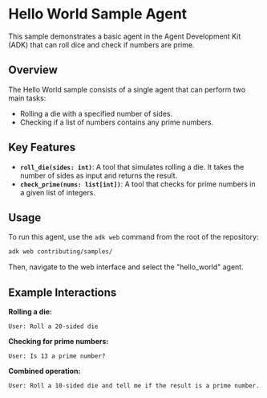 # Hello World Sample Agent

This sample demonstrates a basic agent in the Agent Development Kit (ADK) that can roll dice and check if numbers are prime.

## Overview

The Hello World sample consists of a single agent that can perform two main tasks:
- Rolling a die with a specified number of sides.
- Checking if a list of numbers contains any prime numbers.

## Key Features

- **`roll_die(sides: int)`**: A tool that simulates rolling a die. It takes the number of sides as input and returns the result.
- **`check_prime(nums: list[int])`**: A tool that checks for prime numbers in a given list of integers.

## Usage

To run this agent, use the `adk web` command from the root of the repository:

```bash
adk web contributing/samples/
```

Then, navigate to the web interface and select the "hello_world" agent.

## Example Interactions

**Rolling a die:**
```
User: Roll a 20-sided die
```

**Checking for prime numbers:**
```
User: Is 13 a prime number?
```

**Combined operation:**
```
User: Roll a 10-sided die and tell me if the result is a prime number.
```

